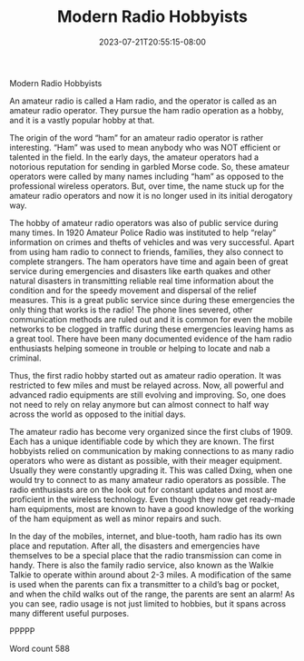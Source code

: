 ﻿---
title: "Modern Radio Hobbyists"
date: 2023-07-21T20:55:15-08:00
description: "RC Hobbies Tips for Web Success"
featured_image: "/images/RC Hobbies.jpg"
tags: ["RC Hobbies"]
---

Modern Radio Hobbyists

An amateur radio is called a Ham radio, and the operator is called as an amateur radio operator. They pursue the ham radio operation as a hobby, and it is a vastly popular hobby at that.

The origin of the word “ham” for an amateur radio operator is rather interesting. “Ham” was used to mean anybody who was NOT efficient or talented in the field. In the early days, the amateur operators had a notorious reputation for sending in garbled Morse code. So, these amateur operators were called by many names including “ham” as opposed to the professional wireless operators. But, over time, the name stuck up for the amateur radio operators and now it is no longer used in its initial derogatory way. 

The hobby of amateur radio operators was also of public service during many times. In 1920 Amateur Police Radio was instituted to help “relay” information on crimes and thefts of vehicles and was very successful. Apart from using ham radio to connect to friends, families, they also connect to complete strangers. The ham operators have time and again been of great service during emergencies and disasters like earth quakes and other natural disasters in transmitting reliable real time information about the condition and for the speedy movement and dispersal of the relief measures. This is a great public service since during these emergencies the only thing that works is the radio! The phone lines severed, other communication methods are ruled out and it is common for even the mobile networks to be clogged in traffic during these emergencies leaving hams as a great tool. There have been many documented evidence of the ham radio enthusiasts helping someone in trouble or helping to locate and nab a criminal.

Thus, the first radio hobby started out as amateur radio operation. It was restricted to few miles and must be relayed across. Now, all powerful and advanced radio equipments are still evolving and improving. So, one does not need to rely on relay anymore but can almost connect to half way across the world as opposed to the initial days.

The amateur radio has become very organized since the first clubs of 1909. Each has a unique identifiable code by which they are known. The first hobbyists relied on communication by making connections to as many radio operators who were as distant as possible, with their meager equipment. Usually they were constantly upgrading it. This was called Dxing, when one would try to connect to as many amateur radio operators as possible. The radio enthusiasts are on the look out for constant updates and most are proficient in the wireless technology. Even though they now get ready-made ham equipments, most are known to have a good knowledge of the working of the ham equipment as well as minor repairs and such.

In the day of the mobiles, internet, and blue-tooth, ham radio has its own place and reputation. After all, the disasters and emergencies have themselves to be a special place that the radio transmission can come in handy. There is also the family radio service, also known as the Walkie Talkie to operate within around about 2-3 miles. A modification of the same is used when the parents can fix a transmitter to a child’s bag or pocket, and when the child walks out of the range, the parents are sent an alarm! As you can see, radio usage is not just limited to hobbies, but it spans across many different useful purposes.

PPPPP

Word count 588

